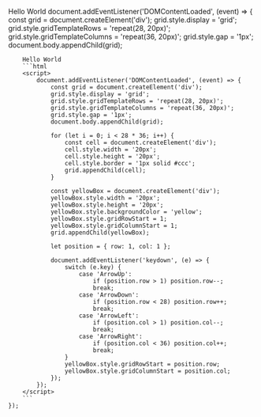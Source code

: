 Hello World
    document.addEventListener('DOMContentLoaded', (event) => {
        const grid = document.createElement('div');
        grid.style.display = 'grid';
        grid.style.gridTemplateRows = 'repeat(28, 20px)';
        grid.style.gridTemplateColumns = 'repeat(36, 20px)';
        grid.style.gap = '1px';
        document.body.appendChild(grid);

        Hello World
        ```html
        <script>
            document.addEventListener('DOMContentLoaded', (event) => {
                const grid = document.createElement('div');
                grid.style.display = 'grid';
                grid.style.gridTemplateRows = 'repeat(28, 20px)';
                grid.style.gridTemplateColumns = 'repeat(36, 20px)';
                grid.style.gap = '1px';
                document.body.appendChild(grid);

                for (let i = 0; i < 28 * 36; i++) {
                    const cell = document.createElement('div');
                    cell.style.width = '20px';
                    cell.style.height = '20px';
                    cell.style.border = '1px solid #ccc';
                    grid.appendChild(cell);
                }

                const yellowBox = document.createElement('div');
                yellowBox.style.width = '20px';
                yellowBox.style.height = '20px';
                yellowBox.style.backgroundColor = 'yellow';
                yellowBox.style.gridRowStart = 1;
                yellowBox.style.gridColumnStart = 1;
                grid.appendChild(yellowBox);

                let position = { row: 1, col: 1 };

                document.addEventListener('keydown', (e) => {
                    switch (e.key) {
                        case 'ArrowUp':
                            if (position.row > 1) position.row--;
                            break;
                        case 'ArrowDown':
                            if (position.row < 28) position.row++;
                            break;
                        case 'ArrowLeft':
                            if (position.col > 1) position.col--;
                            break;
                        case 'ArrowRight':
                            if (position.col < 36) position.col++;
                            break;
                    }
                    yellowBox.style.gridRowStart = position.row;
                    yellowBox.style.gridColumnStart = position.col;
                });
            });
        </script>
        ```
    });
</script>